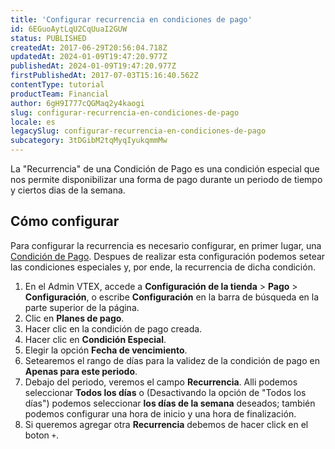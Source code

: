 ```yaml
---
title: 'Configurar recurrencia en condiciones de pago'
id: 6EGuoAytLqU2CqUuaI2GUW
status: PUBLISHED
createdAt: 2017-06-29T20:56:04.718Z
updatedAt: 2024-01-09T19:47:20.977Z
publishedAt: 2024-01-09T19:47:20.977Z
firstPublishedAt: 2017-07-03T15:16:40.562Z
contentType: tutorial
productTeam: Financial
author: 6gH9I777cQGMaq2y4kaogi
slug: configurar-recurrencia-en-condiciones-de-pago
locale: es
legacySlug: configurar-recurrencia-en-condiciones-de-pago
subcategory: 3tDGibM2tqMyqIyukqmmMw
---
```


La "Recurrencia" de una Condición de Pago es una condición especial que nos permite disponibilizar una forma de pago durante un periodo de tiempo y ciertos dias de la semana. 

## Cómo configurar

Para configurar la recurrencia es necesario configurar, en primer lugar, una [Condición de Pago](/es/tutorial/condiciones-de-pago). 
Despues de realizar esta configuración podemos setear las condiciones especiales y, por ende, la recurrencia de dicha condición. 

1. En el Admin VTEX, accede a **Configuración de la tienda** > **Pago** > **Configuración**, o escribe **Configuración** en la barra de búsqueda en la parte superior de la página.
2. Clic en **Planes de pago**.
3. Hacer clic en la condición de pago creada.
4. Hacer clic en **Condición Especial**.
5. Elegir la opción **Fecha de vencimiento**.
6. Setearemos el rango de días para la validez de la condición de pago en **Apenas para este periodo**.
7. Debajo del periodo, veremos el campo **Recurrencia**. Alli podemos seleccionar **Todos los días** o (Desactivando la opción de "Todos los días") podemos seleccionar **los días de la semana** deseados; también podemos configurar una hora de inicio y una hora de finalización.
8. Si queremos agregar otra **Recurrencia** debemos de hacer click en el boton `+`.

